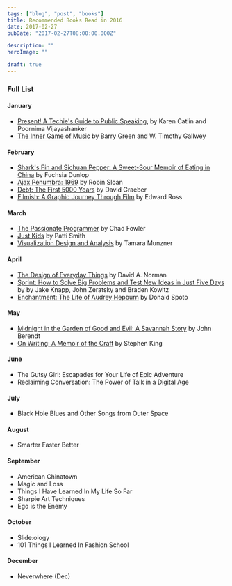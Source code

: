 ```yaml
---
tags: ["blog", "post", "books"]
title: Recommended Books Read in 2016
date: 2017-02-27
pubDate: "2017-02-27T08:00:00.000Z"

description: ""
heroImage: ""

draft: true
---
```




### Full List

#### January

- [Present! A Techie's Guide to Public Speaking](https://femgineer.com/present-book/), by Karen Catlin and Poornima Vijayashanker
- [The Inner Game of Music](https://www.amazon.com/Inner-Game-Music-Barry-Green/dp/0385231261) by Barry Green and W. Timothy Gallwey

#### February

- [Shark's Fin and Sichuan Pepper: A Sweet-Sour Memoir of Eating in China](https://www.amazon.com/Sharks-Fin-Sichuan-Pepper-Sweet-Sour/dp/0393332888) by Fuchsia Dunlop
- [Ajax Penumbra: 1969](https://www.amazon.com/Ajax-Penumbra-1969-Robin-Sloan/dp/1782395172) by Robin Sloan
- [Debt: The First 5000 Years](https://www.amazon.com/Debt-Updated-Expanded-First-Years/dp/1612194192) by David Graeber
- [Filmish: A Graphic Journey Through Film](https://www.amazon.com/Filmish-Graphic-Journey-Through-Film/dp/1910593036) by Edward Ross

#### March

- [The Passionate Programmer](https://pragprog.com/book/cfcar2/the-passionate-programmer) by Chad Fowler
- [Just Kids](https://www.amazon.com/Just-Kids-Patti-Smith/dp/0060936223) by Patti Smith
- [Visualization Design and Analysis](https://www.crcpress.com/Visualization-Analysis-and-Design/Munzner/p/book/9781466508910) by Tamara Munzner

#### April

- [The Design of Everyday Things](https://www.amazon.com/Design-Everyday-Things-Donald-Norman/dp/1452654123) by David A. Norman
- [Sprint: How to Solve Big Problems and Test New Ideas in Just Five Days](https://www.amazon.com/Sprint-Solve-Problems-Test-Ideas/dp/150112174X) by by Jake Knapp, John Zeratsky and Braden Kowitz
- [Enchantment: The Life of Audrey Hepburn](https://www.amazon.com/Enchantment-Audrey-Hepburn-Donald-Spoto/dp/0307237591) by Donald Spoto

#### May

- [Midnight in the Garden of Good and Evil: A Savannah Story](https://www.amazon.com/Midnight-Garden-Good-Evil-Savannah/dp/0679751521) by John Berendt
- [On Writing: A Memoir of the Craft](https://www.amazon.com/Writing-10th-Anniversary-Memoir-Craft/dp/1439156816) by Stephen King

#### June

- The Gutsy Girl: Escapades for Your Life of Epic Adventure
- Reclaiming Conversation: The Power of Talk in a Digital Age

#### July

- Black Hole Blues and Other Songs from Outer Space

#### August

- Smarter Faster Better

#### September

- American Chinatown
- Magic and Loss
- Things I Have Learned In My Life So Far
- Sharpie Art Techniques
- Ego is the Enemy

#### October
- Slide:ology
- 101 Things I Learned In Fashion School

#### December

- Neverwhere (Dec)
